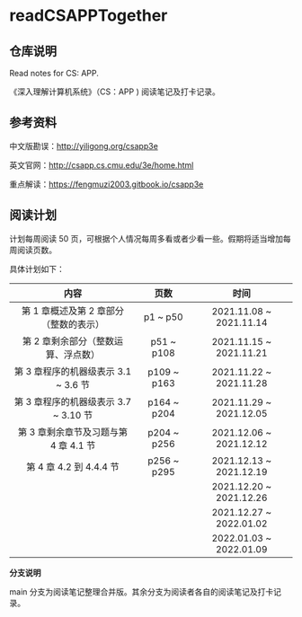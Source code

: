# readCSAPPTogether

## 仓库说明

Read notes for CS: APP.

《深入理解计算机系统》（CS：APP ) 阅读笔记及打卡记录。



## 参考资料

中文版勘误：http://yiligong.org/csapp3e

英文官网：http://csapp.cs.cmu.edu/3e/home.html

重点解读：https://fengmuzi2003.gitbook.io/csapp3e



## 阅读计划

计划每周阅读 50 页，可根据个人情况每周多看或者少看一些。假期将适当增加每周阅读页数。

具体计划如下：

|                  内容                  |    页数     |          时间           |
| :------------------------------------: | :---------: | :---------------------: |
| 第 1 章概述及第 2 章部分（整数的表示） |  p1 ~ p50   | 2021.11.08 ~ 2021.11.14 |
|  第 2 章剩余部分（整数运算、浮点数）   | p51 ~ p108  | 2021.11.15 ~ 2021.11.21 |
|  第 3 章程序的机器级表示 3.1 ~ 3.6 节  | p109 ~ p163 | 2021.11.22 ~ 2021.11.28 |
| 第 3 章程序的机器级表示 3.7 ~ 3.10 节  | p164 ~ p204 | 2021.11.29 ~ 2021.12.05 |
| 第 3 章剩余章节及习题与第 4 章 4.1 节  | p204 ~ p256 | 2021.12.06 ~ 2021.12.12 |
|        第 4 章 4.2 到 4.4.4 节         | p256 ~ p295 | 2021.12.13 ~ 2021.12.19 |
|                                        |             | 2021.12.20 ~ 2021.12.26 |
|                                        |             | 2021.12.27 ~ 2022.01.02 |
|                                        |             | 2022.01.03 ~ 2022.01.09 |



**分支说明** 

main 分支为阅读笔记整理合并版。其余分支为阅读者各自的阅读笔记及打卡记录。
